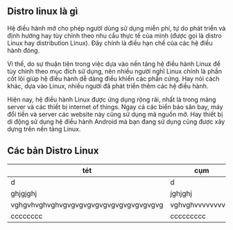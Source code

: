 ## Distro linux là gì

Hệ điều hành mở cho phép người dùng sử dụng miễn phí, tự do phát triển và định hướng hay tùy chỉnh theo nhu cầu thực tế của mình (được gọi là distro Linux hay distribution Linux). Đây chính là điều hạn chế của các hệ điều hành đóng. 

Vì thế, do sự thuận tiện trong việc dựa vào nền tảng hệ điều hành Linux để tùy chỉnh theo mục đích sử dụng, nên nhiều người nghĩ Linux chính là phần cốt lõi giúp hệ điều hành dễ dàng điều khiển các phần cứng. Hay nói cách khác, dựa vào Linux, nhiều người đã phát triển thêm các hệ điều hành. 

Hiện nay, hệ điều hành Linux được ứng dụng rộng rãi, nhất là trong mảng server và các thiết bị internet of things. Ngay cả các biển báo sân bay, máy đổi tiền và server các website này cũng sử dụng mã nguồn mở. Hay thiết bị di động sử dụng hệ điều hành Android mà bạn đang sử dụng cũng được xây dựng trên nền tảng Linux.

## Các bản Distro Linux

| tét    |         cụm   |          giải thích |
|-|-|-|
|d|d|d|
|ghjgjghj|jghjghj|jghjghjgh|
|vghgvhvghvghvgvgvgvgvgvgvgvgvgvgvgvgvg|vghvghvvvvvvvvvv|gvhhhhhhhhhhhhhhhhhhhhhhhhhhhhhhhhhhhhhhhhhhhhh|
|cccccccc|ccccccccc|xccccccccccc|


